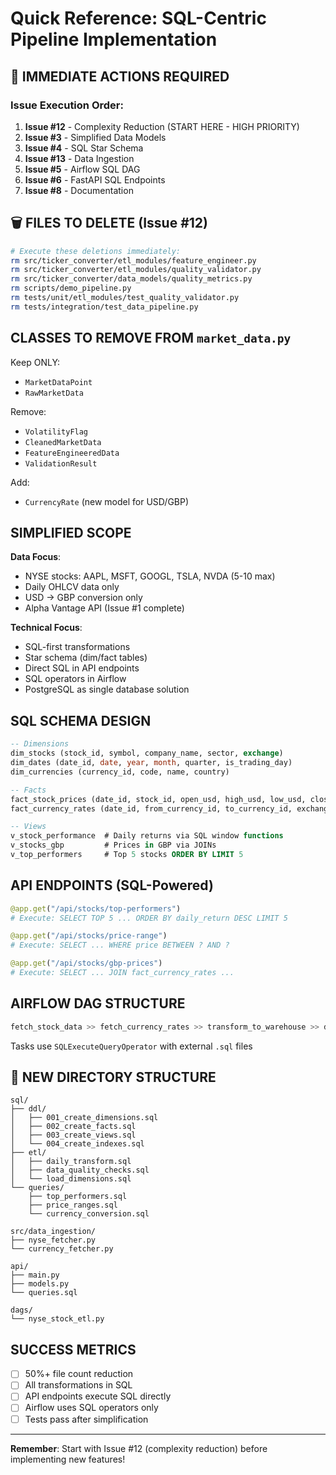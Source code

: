 # Quick Reference: SQL-Centric Pipeline Implementation

## 🚨 IMMEDIATE ACTIONS REQUIRED

### Issue Execution Order:
1. **Issue #12** - Complexity Reduction (START HERE - HIGH PRIORITY)
2. **Issue #3** - Simplified Data Models  
3. **Issue #4** - SQL Star Schema
4. **Issue #13** - Data Ingestion
5. **Issue #5** - Airflow SQL DAG
6. **Issue #6** - FastAPI SQL Endpoints
7. **Issue #8** - Documentation

## 🗑️ FILES TO DELETE (Issue #12)

```bash
# Execute these deletions immediately:
rm src/ticker_converter/etl_modules/feature_engineer.py
rm src/ticker_converter/etl_modules/quality_validator.py
rm src/ticker_converter/data_models/quality_metrics.py
rm scripts/demo_pipeline.py
rm tests/unit/etl_modules/test_quality_validator.py
rm tests/integration/test_data_pipeline.py
```

## CLASSES TO REMOVE FROM `market_data.py`

Keep ONLY:
- `MarketDataPoint` 
- `RawMarketData`

Remove:
- `VolatilityFlag`
- `CleanedMarketData` 
- `FeatureEngineeredData`
- `ValidationResult`

Add:
- `CurrencyRate` (new model for USD/GBP)

## SIMPLIFIED SCOPE

**Data Focus**:
- NYSE stocks: AAPL, MSFT, GOOGL, TSLA, NVDA (5-10 max)
- Daily OHLCV data only
- USD → GBP conversion only
- Alpha Vantage API (Issue #1 complete)

**Technical Focus**:
- SQL-first transformations
- Star schema (dim/fact tables)
- Direct SQL in API endpoints
- SQL operators in Airflow
- PostgreSQL as single database solution

## SQL SCHEMA DESIGN

```sql
-- Dimensions
dim_stocks (stock_id, symbol, company_name, sector, exchange)
dim_dates (date_id, date, year, month, quarter, is_trading_day)
dim_currencies (currency_id, code, name, country)

-- Facts  
fact_stock_prices (date_id, stock_id, open_usd, high_usd, low_usd, close_usd, volume)
fact_currency_rates (date_id, from_currency_id, to_currency_id, exchange_rate)

-- Views
v_stock_performance  # Daily returns via SQL window functions
v_stocks_gbp         # Prices in GBP via JOINs
v_top_performers     # Top 5 stocks ORDER BY LIMIT 5
```

## API ENDPOINTS (SQL-Powered)

```python
@app.get("/api/stocks/top-performers")
# Execute: SELECT TOP 5 ... ORDER BY daily_return DESC LIMIT 5

@app.get("/api/stocks/price-range")  
# Execute: SELECT ... WHERE price BETWEEN ? AND ?

@app.get("/api/stocks/gbp-prices")
# Execute: SELECT ... JOIN fact_currency_rates ...
```

## AIRFLOW DAG STRUCTURE

```python
fetch_stock_data >> fetch_currency_rates >> transform_to_warehouse >> data_quality_check
```

Tasks use `SQLExecuteQueryOperator` with external `.sql` files

## 📁 NEW DIRECTORY STRUCTURE

```
sql/
├── ddl/
│   ├── 001_create_dimensions.sql
│   ├── 002_create_facts.sql  
│   ├── 003_create_views.sql
│   └── 004_create_indexes.sql
├── etl/
│   ├── daily_transform.sql
│   ├── data_quality_checks.sql
│   └── load_dimensions.sql
└── queries/
    ├── top_performers.sql
    ├── price_ranges.sql
    └── currency_conversion.sql

src/data_ingestion/
├── nyse_fetcher.py
└── currency_fetcher.py

api/
├── main.py
├── models.py
└── queries.sql

dags/
└── nyse_stock_etl.py
```

## SUCCESS METRICS

- [ ] 50%+ file count reduction
- [ ] All transformations in SQL
- [ ] API endpoints execute SQL directly  
- [ ] Airflow uses SQL operators only
- [ ] Tests pass after simplification

---

**Remember**: Start with Issue #12 (complexity reduction) before implementing new features!

